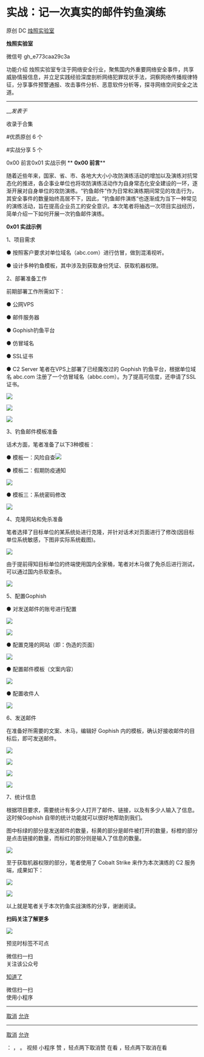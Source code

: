 #  实战：记一次真实的邮件钓鱼演练

原创 DC  [ 烛照实验室 ](javascript:void\(0\);)

**烛照实验室** ![]()

微信号 gh_e773caa29c3a

功能介绍
烛照实验室专注于网络安全行业，聚焦国内外重要网络安全事件，共享威胁情报信息，并立足实践经验深度剖析网络犯罪现状手法，洞察网络传播规律特征，分享事件预警通报、攻击事件分析、恶意软件分析等，探寻网络空间安全之法道。

____

___发表于_

收录于合集

#优质原创 6 个

#实战分享 5 个

0x00 前言0x01 实战示例 ** **0x00 前言****

随着近些年来，国家、省、市、各地大大小小攻防演练活动的增加以及演练对抗常态化的推进，各企事业单位也将攻防演练活动作为自身常态化安全建设的一环，逐渐开展对自身单位的攻防演练。“钓鱼邮件”作为日常和演练期间常见的攻击行为，其安全事件的数量始终高居不下，因此，“钓鱼邮件演练“也逐渐成为当下一种常见的演练活动，旨在提高企业员工的安全意识。本次笔者将抽选一次项目实战经历，简单介绍一下如何开展一次钓鱼邮件演练。

 **0x01 实战示例**

1、项目需求

● 按照客户要求对单位域名（abc.com）进行仿冒，做到混淆视听。

● 设计多种钓鱼模板，其中涉及到获取身份凭证、获取机器权限。

2、部署准备工作

前期部署工作所需如下：

● 公网VPS

● 邮件服务器

● Gophish钓鱼平台

● 仿冒域名

● SSL证书

● C2 Server 笔者在VPS上部署了已经魔改过的 Gophish 钓鱼平台，根据单位域名 abc.com
注册了一个仿冒域名（abbc.com）。为了提高可信度，还申请了SSL证书。

![](https://raw.githubusercontent.com/tuchuang9/tc1/refs/heads/main/public/20230302115301.png)

![](https://raw.githubusercontent.com/tuchuang9/tc1/refs/heads/main/public/20230302115323.png)

![](https://raw.githubusercontent.com/tuchuang9/tc1/refs/heads/main/public/20230302115326.png)

3、钓鱼邮件模板准备

话术方面，笔者准备了以下3种模板：

●
模板一：风险自查![](https://raw.githubusercontent.com/tuchuang9/tc1/refs/heads/main/public/20230302115327.png)

● 模板二：假期防疫通知

![](https://raw.githubusercontent.com/tuchuang9/tc1/refs/heads/main/public/20230302115328.png)

● 模板三：系统密码修改

![](https://raw.githubusercontent.com/tuchuang9/tc1/refs/heads/main/public/20230302115329.png)

4、克隆网站和免杀准备

笔者选择了目标单位的某系统处进行克隆，并针对话术对页面进行了修改(因目标单位系统敏感，下图非实际系统截图)。

![](https://raw.githubusercontent.com/tuchuang9/tc1/refs/heads/main/public/20230302115331.png)

由于提前得知目标单位的终端使用国内全家桶，笔者对木马做了免杀后进行测试，可以通过国内杀软查杀。

![](https://raw.githubusercontent.com/tuchuang9/tc1/refs/heads/main/public/20230302115332.png)

5、配置Gophish

● 对发送邮件的账号进行配置

![](https://raw.githubusercontent.com/tuchuang9/tc1/refs/heads/main/public/20230302115334.png)

![](https://raw.githubusercontent.com/tuchuang9/tc1/refs/heads/main/public/20230302115336.png)

● 配置克隆的网站（即：伪造的页面）

![](https://raw.githubusercontent.com/tuchuang9/tc1/refs/heads/main/public/20230302115337.png)

● 配置邮件模板（文案内容）

![](https://raw.githubusercontent.com/tuchuang9/tc1/refs/heads/main/public/20230302115339.png)

● 配置收件人

![](https://raw.githubusercontent.com/tuchuang9/tc1/refs/heads/main/public/20230302115341.png)

6、发送邮件

在准备好所需要的文案、木马，编辑好 Gophish 内的模板，确认好接收邮件的目标后，即可发送邮件。

![](https://raw.githubusercontent.com/tuchuang9/tc1/refs/heads/main/public/20230302115342.png)

![](https://raw.githubusercontent.com/tuchuang9/tc1/refs/heads/main/public/20230302115343.png)

![](https://raw.githubusercontent.com/tuchuang9/tc1/refs/heads/main/public/20230302115345.png)

![](https://raw.githubusercontent.com/tuchuang9/tc1/refs/heads/main/public/20230302115346.png)

7、统计信息

根据项目要求，需要统计有多少人打开了邮件、链接，以及有多少人输入了信息。这时候Gophish 自带的统计功能就可以很好地帮助到我们。

图中标绿的部分是发送邮件的数量，标黄的部分是邮件被打开的数量，标橙的部分是点击链接的数量，而标红的部分则是输入了信息的数量。

![](https://raw.githubusercontent.com/tuchuang9/tc1/refs/heads/main/public/20230302115347.png)

至于获取机器权限的部分，笔者使用了 Cobalt Strike 来作为本次演练的 C2 服务端，成果如下：

![](https://raw.githubusercontent.com/tuchuang9/tc1/refs/heads/main/public/20230302115348.png)

![](https://raw.githubusercontent.com/tuchuang9/tc1/refs/heads/main/public/20230302115350.png)

以上就是笔者关于本次钓鱼实战演练的分享，谢谢阅读。

 **扫码关注了解更多**

![](https://raw.githubusercontent.com/tuchuang9/tc1/refs/heads/main/public/20230302115352.png)

  

预览时标签不可点

微信扫一扫  
关注该公众号

[知道了](javascript:;)

微信扫一扫  
使用小程序

****

[取消](javascript:void\(0\);) [允许](javascript:void\(0\);)

****

[取消](javascript:void\(0\);) [允许](javascript:void\(0\);)

： ， 。   视频 小程序 赞 ，轻点两下取消赞 在看 ，轻点两下取消在看

